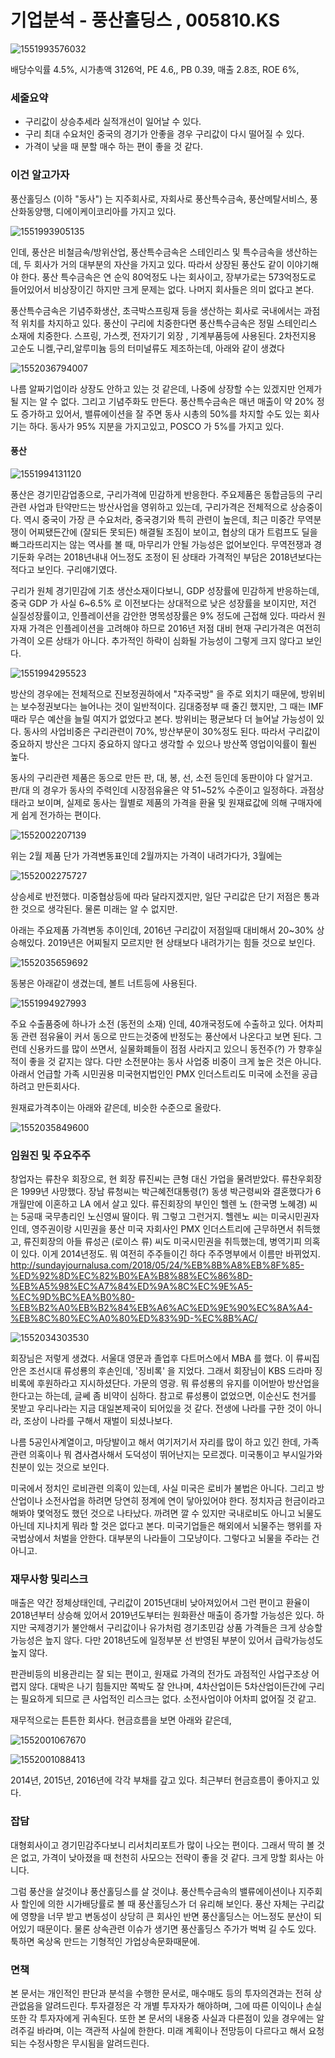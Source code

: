# 기업분석 - 풍산홀딩스 , 005810.KS 



![1551993576032](1551993576032.png)

배당수익률 4.5%, 시가총액 3126억, PE 4.6,, PB 0.39, 매출 2.8조, ROE 6%,



### 세줄요약



- ​구리값이 상승추세라 실적개선이 일어날 수 있다.
- 구리 최대 수요처인 중국의 경기가 안좋을 경우 구리값이 다시 떨어질 수 있다.
- 가격이 낮을 때 분할 매수 하는 편이 좋을 것 같다.



### 이건 알고가자



풍산홀딩스 (이하 "동사") 는 지주회사로, 자회사로 풍산특수금속, 풍산메탈서비스, 풍산화동양행, 디에이케이코리아를 가지고 있다. 

![1551993905135](1551993905135.png)

인데, 풍산은 비철금속/방위산업, 풍산특수금속은 스테인리스 및 특수금속을 생산하는데, 두 회사가 거의 대부분의 자산을 가지고 있다. 따라서 상장된 풍산도 같이 이야기해야 한다. 풍산 특수금속은 연 순익 80억정도 나는 회사이고, 장부가로는 573억정도로 들어있어서 비상장이긴 하지만 크게 문제는 없다. 나머지 회사들은 의미 없다고 본다. 

풍산특수금속은 기념주화생산, 초극박스프링재 등을 생산하는 회사로 국내에서는 과점적 위치를 차지하고 있다. 풍산이 구리에 치중한다면 풍산특수금속은 정밀 스테인리스 소재에 치중한다. 스프링, 가스켓, 전자기기 외장 , 기계부품등에 사용된다. 2차전지용 고순도 니켈,구리,알루미늄 등의 터미널류도 제조하는데, 아래와 같이 생겼다

![1552036794007](1552036794007.png)

나름 알짜기업이라 상장도 안하고 있는 것 같은데, 나중에 상장할 수는 있겠지만 언제가 될 지는 알 수 없다. 그리고 기념주화도 만든다. 풍산특수금속은 매년 매출이 약 20% 정도 증가하고 있어서, 밸류에이션을 잘 주면 동사 시총의 50%를 차지할 수도 있는 회사기는 하다.  동사가 95% 지분을 가지고있고, POSCO 가 5%를 가지고 있다. 



#### 풍산

![1551994131120](1551994131120.png)

풍산은 경기민감업종으로, 구리가격에 민감하게 반응한다. 주요제품은 동합금등의 구리관련 사업과 탄약만드는 방산사업을 영위하고 있는데, 구리가격은 전체적으로 상승중이다. 역시 중국이 가장 큰 수요처라, 중국경기와 특히 관련이 높은데, 최근 미중간 무역분쟁이 어찌됐든간에 (잘되든 못되든) 해결될 조짐이 보이고, 협상의 대가 트럼프도 딜을 빠그라뜨리지는 않는 역사를 볼 때, 마무리가 안될 가능성은 없어보인다. 무역전쟁과 경기둔화 우려는 2018년내내 어느정도 조정이 된 상태라 가격적인 부담은 2018년보다는 적다고 보인다. 구리얘기였다. 

구리가 원체 경기민감에 기초 생산소재이다보니, GDP 성장률에 민감하게 반응하는데, 중국 GDP 가 사실 6~6.5% 로 이전보다는 상대적으로 낮은 성장률을 보이지만, 저건 실질성장률이고, 인플레이션을 감안한 명목성장률은 9% 정도에 근접해 있다. 따라서 원자재 가격은 인플레이션을 고려해야 하므로 2016년 저점 대비 현재 구리가격은 여전히 가격이 오른 상태가 아니다. 추가적인 하락이 심화될 가능성이 그렇게 크지 않다고 보인다.



![1551994295523](1551994295523.png)



방산의 경우에는 전체적으로 진보정권하에서 "자주국방" 을 주로 외치기 때문에, 방위비는 보수정권보다는 늘어나는 것이 일반적이다. 김대중정부 때 줄긴 했지만, 그 때는 IMF 때라 무슨 예산을 늘릴 여지가 없었다고 본다. 방위비는 평균보다 더 늘어날 가능성이 있다. 동사의 사업비중은 구리관련이 70%, 방산부문이 30%정도 된다. 따라서 구리값이 중요하지 방산은 그다지 중요하지 않다고 생각할 수 있으나 방산쪽 영업이익률이 훨씬 높다. 

동사의 구리관련 제품은 동으로 만든 판, 대, 봉, 선, 소전 등인데 동판이야 다 알거고.  판/대 의 경우가 동사의 주력인데 시장점유율은 약 51~52% 수준이고 일정하다. 과점상태라고 보이며, 실제로 동사는 월별로 제품의 가격을 환율 및 원재료값에 의해 구매자에게 쉽게 전가하는 편이다. 



![1552002207139](1552002207139.png)

위는 2월 제품 단가 가격변동표인데 2월까지는 가격이 내려가다가, 3월에는 

![1552002275727](1552002275727.png)

상승세로 반전했다.  미중협상등에 따라 달라지겠지만, 일단 구리값은 단기 저점은 통과한 것으로 생각된다. 물론 미래는 알 수 없지만. 

아래는 주요제품 가격변동 추이인데, 2016년 구리값이 저점일때 대비해서 20~30% 상승해있다. 2019년은 어찌될지 모르지만 현 상태보다 내려가기는 힘들 것으로 보인다. 

![1552035659692](1552035659692.png)



 동봉은 아래같이 생겼는데, 볼트 너트등에 사용된다. 

![1551994927993](1551994927993.png)

주요 수출품중에 하나가 소전 (동전의 소재) 인데, 40개국정도에 수출하고 있다. 어차피 동 관련 점유율이 커서 동으로 만드는것중에 반정도는 풍산에서 나온다고 보면 된다. 그런데 신용카드를 많이 쓰면서, 실물화폐들이 점점 사라지고 있으니 동전주(?) 가 향후실적이 좋을 것 같지는 않다. 다만 소전분야는 동사 사업중 비중이 크게 높은 것은 아니다.  아래서 언급할 가족 시민권용 미국현지법인인 PMX 인더스트리도 미국에 소전을 공급하려고 만든회사다.

원재료가격추이는 아래와 같은데, 비슷한 수준으로 올랐다. 

![1552035849600](1552035849600.png)



### 임원진 및 주요주주



창업자는 류찬우 회장으로, 현 회장 류진씨는 큰형 대신 가업을 물려받았다. 류찬우회장은 1999년 사망했다. 장남 류청씨는 박근혜전대통령(?) 동생 박근령씨와 결혼했다가 6개월만에 이혼하고 LA 에서 살고 있다. 류진회장의 부인인 헬렌 노 (한국명 노혜경) 씨는 5공때 국무총리인 노신영씨 딸이다. 뭐 그렇고 그런거지. 헬렌노 씨는 미국시민권자인데, 영주권이랑 시민권을 풍산 미국 자회사인 PMX 인더스트리에 근무하면서 취득했고, 류진회장의 아들 류성곤 (로이스 류) 씨도 미국시민권을 취득했는데, 병역기피 의혹이 있다. 이게 2014년정도. 뭐 여전히 주주들이긴 하다 주주명부에서 이름만 바뀌었지. http://sundayjournalusa.com/2018/05/24/%EB%8B%A8%EB%8F%85-%ED%92%8D%EC%82%B0%EA%B8%88%EC%86%8D-%EB%A5%98%EC%A7%84%ED%9A%8C%EC%9E%A5-%EC%9D%BC%EA%B0%80-%EB%B2%A0%EB%B2%84%EB%A6%AC%ED%9E%90%EC%8A%A4-%EB%8C%80%EC%A0%80%ED%83%9D-%EC%8B%AC/

![1552034303530](1552034303530.png)

회장님은 저렇게 생겼다.  서울대 영문과 졸업후 다트머스에서 MBA 를 했다. 이 류씨집안은 조선시대 류성룡의 후손인데, '징비록' 을 지었다. 그래서 회장님이 KBS 드라마 징비록에 후원하라고 지시하셨단다. 가문의 영광. 뭐 류성룡의 유지를 이어받아 방산업을 한다고는 하는데, 글쎄 좀 비약이 심하다. 참고로 류성룡이 없었으면, 이순신도 천거를 못받고 우리나라는 지금 대일본제국이 되어있을 것 같다. 전생에 나라를 구한 것이 아니라, 조상이 나라를 구해서 재벌이 되셨나보다.

나름 5공인사계열이고, 마당발이고 해서 여기저기서 자리를 많이 하고 있긴 한데, 가족관련 의혹이나 뭐 겸사겸사해서 도덕성이 뛰어난지는 모르겠다. 미국통이고 부시일가와 친분이 있는 것으로 보인다. 

미국에서 정치인 로비관련 의혹이 있는데, 사실 미국은 로비가 불법은 아니다. 그리고 방산업이나 소전사업을 하려면 당연히 정계에 연이 닿아있어야 한다. 정치자금 헌금이라고 해봐야 몇억정도 했던 것으로 나타났다. 까려면 깔 수 있지만 국내로비도 아니고 뇌물도 아닌데 지나치게 뭐라 할 것은 없다고 본다. 미국기업들은 해외에서 뇌물주는 행위를 자국법상에서 처벌을 안한다. 대부분의 나라들이 그모냥이다. 그렇다고 뇌물을 주라는 건 아니고. 



### 재무사항 및리스크



매출은 약간 정체상태인데, 구리값이 2015년대비 낮아져있어서 그런 편이고 환율이 2018년부터 상승해 있어서 2019년도부터는 원화환산 매출이 증가할 가능성은 있다. 하지만 국제경기가 불안해서 구리값이나 유가처럼 경기초민감 상품 가격들은 크게 상승할 가능성은 높지 않다. 다만 2018년도에 일정부분 선 반영된 부분이 있어서 급락가능성도 높지 않다.

판관비등의 비용관리는 잘 되는 편이고, 원재료 가격의 전가도 과점적인 사업구조상 어렵지 않다. 대박은 나기 힘들지만 쪽박도 잘 안나며, 4차산업이든 5차산업이든간에 구리는 필요하게 되므로 큰 사업적인 리스크는 없다. 소전사업이야 어차피 없어질 것 같고. 

재무적으로는 튼튼한 회사다. 현금흐름을 보면 아래와 같은데,



![1552001067670](../../../../../../../Google%20%EB%93%9C%EB%9D%BC%EC%9D%B4%EB%B8%8C/%EB%B0%95%EC%83%81%EA%B7%A0%20%EA%B0%9C%EC%9D%B8/%EC%A7%91%EC%95%88%EA%B4%80%EB%A0%A8/%ED%88%AC%EC%9E%90%EC%A0%95%EB%B3%B4/%ED%95%9C%EA%B5%AD%EC%A6%9D%EA%B6%8C/Analysis%20In%20Progress/%ED%92%8D%EC%82%B0%ED%99%80%EB%94%A9%EC%8A%A4/1552001067670.png)

![1552001088413](../../../../../../../Google%20%EB%93%9C%EB%9D%BC%EC%9D%B4%EB%B8%8C/%EB%B0%95%EC%83%81%EA%B7%A0%20%EA%B0%9C%EC%9D%B8/%EC%A7%91%EC%95%88%EA%B4%80%EB%A0%A8/%ED%88%AC%EC%9E%90%EC%A0%95%EB%B3%B4/%ED%95%9C%EA%B5%AD%EC%A6%9D%EA%B6%8C/Analysis%20In%20Progress/%ED%92%8D%EC%82%B0%ED%99%80%EB%94%A9%EC%8A%A4/1552001088413.png)

2014년, 2015년, 2016년에 각각 부채를 갚고 있다. 최근부터 현금흐름이 좋아지고 있다. 



### 잡담



대형회사이고 경기민감주다보니 리서치리포트가 많이 나오는 편이다. 그래서 딱히 볼 것은 없고, 가격이 낮아졌을 때 천천히 사모으는 전략이 좋을 것 같다. 크게 망할 회사는 아니다. 

그럼 풍산을 살것이냐 풍산홀딩스를 살 것이냐. 풍산특수금속의 밸류에이션이나 지주회사 할인에 의한 시가배당률로 볼 때 풍산홀딩스가 더 유리해 보인다. 풍산 자체는 구리값에 영향을 너무 받고 변동성이 상당히 큰 회사인 반면 풍산홀딩스는 어느정도 분산이 되어있기 때문이다. 물론 상속관련 이슈가 생기면 풍산홀딩스 주가가 벅벅 길 수도 있다. 툭하면 옥상옥 만드는 기형적인 가업상속문화때문에. 



### 면책



본 문서는 개인적인 판단과 분석을 수행한 문서로, 매수매도 등의 투자의견과는 전혀 상관없음을 알려드린다. 투자결정은 각 개별 투자자가 해야하며, 그에 따른 이익이나 손실 또한 각 투자자에게 귀속된다. 또한 본 문서의 내용중 사실과 다른점이 있을 경우에는 알려주길 바라며, 이는 객관적 사실에 한한다. 미래 계획이나 전망등이 다르다고 해서 요청되는 수정사항은 무시됨을 알려드린다. 



### 





